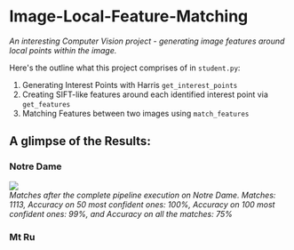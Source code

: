 # Image-Local-Feature-Matching
*An interesting Computer Vision project - generating image features around local points within the image.*

Here's the outline what this project comprises of in `student.py`:

1. Generating Interest Points with Harris `get_interest_points`
2. Creating SIFT-like features around each identified interest point via `get_features`
3. Matching Features between two images using `match_features`

## A glimpse of the Results:

### Notre Dame
![](images/notre_dame_matches.jpg)
<br />
*Matches after the complete pipeline execution on Notre Dame. Matches: 1113, Accuracy on 50 most confident ones: 100%, Accuracy on 100 most confident ones: 99%, and Accuracy on all the matches: 75%*

### Mt Ru